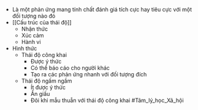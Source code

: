 + Là một phản ứng mang tính chất đánh giá tích cực hay tiêu cực với một đối tượng nào đó
+ [[Cấu trúc của thái độ]]
	+ Nhận thức 
	+ Xúc cảm
	+ Hành vi
+ Hình thức
	+ Thái độ công khai
		+ Được ý thức
		+ Có thể báo cáo cho người khác
		+ Tạo ra các phản ứng nhanh với đối tượng đích
	+ Thái độ ngấm ngầm
		+ Ít được ý thức
		+ Ẩn giấu 
		+ Đôi khi mẫu thuẫn với thái độ công khai
#Tâm_lý_học_Xã_hội 